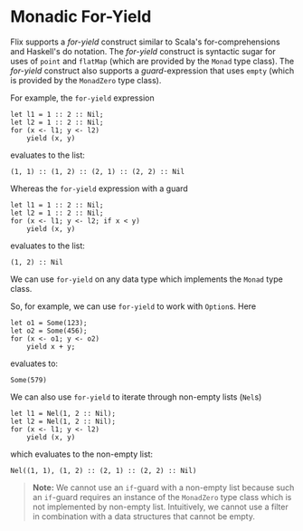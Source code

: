 # Monadic For-Yield

Flix supports a _for-yield_ construct similar to Scala's for-comprehensions and
Haskell's do notation. The _for-yield_ construct is syntactic sugar for uses of
`point` and `flatMap` (which are provided by the `Monad` type class). The
_for-yield_ construct also supports a _guard_-expression that uses `empty`
(which is provided by the `MonadZero` type class).

For example, the `for-yield` expression

```flix
let l1 = 1 :: 2 :: Nil;
let l2 = 1 :: 2 :: Nil;
for (x <- l1; y <- l2)
    yield (x, y)
```

evaluates to the list:

```flix
(1, 1) :: (1, 2) :: (2, 1) :: (2, 2) :: Nil
```

Whereas the `for-yield` expression with a guard

```flix
let l1 = 1 :: 2 :: Nil;
let l2 = 1 :: 2 :: Nil;
for (x <- l1; y <- l2; if x < y)
    yield (x, y)
```

evaluates to the list:

```flix
(1, 2) :: Nil
```

We can use `for-yield` on any data type which implements the `Monad` type class.

So, for example, we can use `for-yield` to work with `Option`s. Here

```flix
let o1 = Some(123);
let o2 = Some(456);
for (x <- o1; y <- o2) 
    yield x + y;
```

evaluates to:

```flix
Some(579)
```

We can also use `for-yield` to iterate through non-empty lists (`Nel`s)

```flix
let l1 = Nel(1, 2 :: Nil);
let l2 = Nel(1, 2 :: Nil);
for (x <- l1; y <- l2)
    yield (x, y)
```

which evaluates to the non-empty list:

```flix
Nel((1, 1), (1, 2) :: (2, 1) :: (2, 2) :: Nil)
```

> **Note:** We cannot use an `if`-guard with a non-empty list because such an
> `if`-guard requires an instance of the `MonadZero` type class which is not
> implemented by non-empty list. Intuitively, we cannot use a filter in
> combination with a data structures that cannot be empty.

